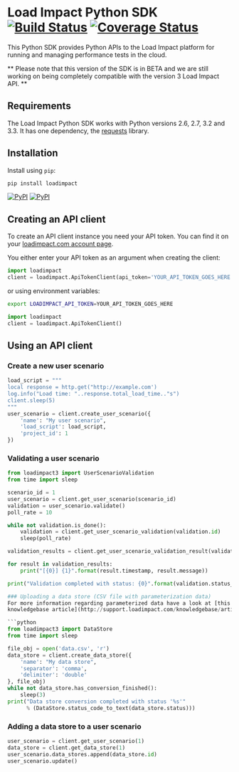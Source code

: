 # Load Impact Python SDK [![Build Status](https://travis-ci.org/loadimpact/loadimpact-sdk-python.png?branch=master,develop)](https://travis-ci.org/loadimpact/loadimpact-sdk-python) [![Coverage Status](https://coveralls.io/repos/loadimpact/loadimpact-sdk-python/badge.svg?branch=develop&service=github)](https://coveralls.io/github/loadimpact/loadimpact-sdk-python?branch=develop)

This Python SDK provides Python APIs to the Load Impact platform for running 
and managing performance tests in the cloud.

** Please note that this version of the SDK is in BETA and we are still working on being completely compatible with the version 3 Load Impact API. **

## Requirements

The Load Impact Python SDK works with Python versions 2.6, 2.7, 3.2 and 3.3.
It has one dependency, the [requests](http://www.python-requests.org/) library. 

## Installation

Install using `pip`:

```sh
pip install loadimpact
```
[![PyPI](https://img.shields.io/pypi/v/loadimpact.svg)]() [![PyPI](https://img.shields.io/pypi/dm/loadimpact.svg)]()

## Creating an API client

To create an API client instance you need your API token. You can find it on
your [loadimpact.com account page](https://loadimpact.com/account/).

You either enter your API token as an argument when creating the client:

```python
import loadimpact
client = loadimpact.ApiTokenClient(api_token='YOUR_API_TOKEN_GOES_HERE')
```

or using environment variables:

```sh
export LOADIMPACT_API_TOKEN=YOUR_API_TOKEN_GOES_HERE
```
```python
import loadimpact
client = loadimpact.ApiTokenClient()
```

## Using an API client


### Create a new user scenario
```python
load_script = """
local response = http.get("http://example.com')
log.info("Load time: "..response.total_load_time.."s")
client.sleep(5)
"""
user_scenario = client.create_user_scenario({
    'name': "My user scenario",
    'load_script': load_script,
    'project_id': 1
})
```

### Validating a user scenario
```python
from loadimpact3 import UserScenarioValidation
from time import sleep

scenario_id = 1
user_scenario = client.get_user_scenario(scenario_id)
validation = user_scenario.validate()
poll_rate = 10

while not validation.is_done():
    validation = client.get_user_scenario_validation(validation.id)
    sleep(poll_rate)

validation_results = client.get_user_scenario_validation_result(validation.id)

for result in validation_results:
    print("[{0}] {1}".format(result.timestamp, result.message))

print("Validation completed with status: {0}".format(validation.status_text))

### Uploading a data store (CSV file with parameterization data)
For more information regarding parameterized data have a look at [this
knowledgebase article](http://support.loadimpact.com/knowledgebase/articles/174258-how-do-i-use-parameterized-data-).

```python
from loadimpact3 import DataStore
from time import sleep

file_obj = open('data.csv', 'r')
data_store = client.create_data_store({
    'name': "My data store",
    'separator': 'comma',
    'delimiter': 'double'
}, file_obj)
while not data_store.has_conversion_finished():
    sleep(3)
print("Data store conversion completed with status '%s'"
      % (DataStore.status_code_to_text(data_store.status)))
```

### Adding a data store to a user scenario
```python
user_scenario = client.get_user_scenario(1)
data_store = client.get_data_store(1)
user_scenario.data_stores.append(data_store.id)
user_scenario.update()
```
